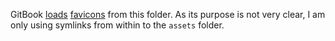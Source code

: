 GitBook [loads](https://github.com/GitbookIO/gitbook/blob/b48f8472d35b27d549d7c9a5b61f77f6b78e1908/lib/output/website/createTemplateEngine.js#L123) [favicons](https://github.com/GitbookIO/theme-default/blob/a8e920453dc8e4eb522840b61606486622848099/_layouts/website/layout.html#L9-L10) from this folder. As its purpose is not very clear, I am only using symlinks from within to the `assets` folder.
